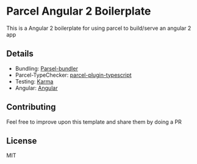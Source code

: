 # Parcel Angular 2 Boilerplate
This is a Angular 2 boilerplate for using parcel to build/serve an angular 2 app

## Details
* Bundling: [Parsel-bundler](https://github.com/parcel-bundler/parcel)
* Parcel-TypeChecker: [parcel-plugin-typescript](https://github.com/fathyb/parcel-plugin-typescript)
* Testing: [Karma](https://github.com/karma-runner/karma)
* Angular: [Angular](https://github.com/angular/angular)

## Contributing
Feel free to improve upon this template and share them by doing a PR

## License
MIT
